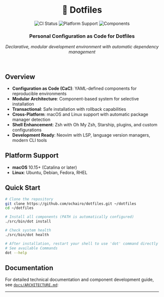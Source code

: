 <div align="center">

# 🔧 Dotfiles

<p>
  <a href="https://github.com/ochairo/dotfiles/actions/workflows/ci.yml" style="text-decoration: none;"><img src="https://github.com/ochairo/dotfiles/actions/workflows/ci.yml/badge.svg?style=flat-square" alt="CI Status" /></a>
  <a href="#platform-support" style="text-decoration: none;"><img src="https://img.shields.io/badge/Platform-macOS%20%7C%20Linux-brightgreen.svg?style=flat-square" alt="Platform Support" /></a>
  <a href="https://github.com/ochairo/dotfiles/tree/main/src/components" style="text-decoration: none;"><img src="https://img.shields.io/github/directory-file-count/ochairo/dotfiles/src%2Fcomponents?type=dir&style=flat-square&label=Components&color=orange" alt="Components" /></a>
</p>

<h3>Personal Configuration as Code for Dotfiles</h3>

<p><em>Declarative, modular development environment with automatic dependency management</em></p>

<br>

</div>

## Overview

- **Configuration as Code (CaC)**: YAML-defined components for reproducible environments
- **Modular Architecture**: Component-based system for selective installation
- **Transactional**: Safe installation with rollback capabilities
- **Cross-Platform**: macOS and Linux support with automatic package manager detection
- **Shell Enhancement**: Zsh with Oh My Zsh, Starship, plugins, and custom configurations
- **Development Ready**: Neovim with LSP, language version managers, modern CLI tools

## Platform Support

- **macOS** 10.15+ (Catalina or later)
- **Linux**: Ubuntu, Debian, Fedora, RHEL

## Quick Start

```bash
# Clone the repository
git clone https://github.com/ochairo/dotfiles.git ~/dotfiles
cd ~/dotfiles

# Install all components (PATH is automatically configured)
./src/bin/dot install

# Check system health
./src/bin/dot health

# After installation, restart your shell to use 'dot' command directly
# See available Commands
dot --help
```

## Documentation

For detailed technical documentation and component development guide, see [`docs/ARCHITECTURE.md`](docs/ARCHITECTURE.md):

---
